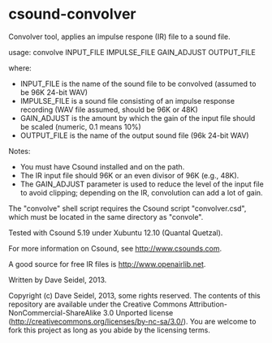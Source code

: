 csound-convolver
================

Convolver tool, applies an impulse respone (IR) file to a sound file.

usage: convolve INPUT_FILE IMPULSE_FILE GAIN_ADJUST OUTPUT_FILE

where:
- INPUT_FILE is the name of the sound file to be convolved (assumed to be 96K 24-bit WAV)
- IMPULSE_FILE is a sound file consisting of an impulse response recording (WAV file assumed, should be 96K or 48K)
- GAIN_ADJUST is the amount by which the gain of the input file should be scaled (numeric, 0.1 means 10%)
- OUTPUT_FILE is the name of the output sound file (96k 24-bit WAV)

Notes:
- You must have Csound installed and on the path.
- The IR input file should 96K or an even divisor of 96K (e.g., 48K).
- The GAIN_ADJUST parameter is used to reduce the level of the input file to avoid clipping; depending on the IR, convolution can add a lot of gain.

The "convolve" shell script requires the Csound script "convolver.csd", which must be located in the same directory as "convole".

Tested with Csound 5.19 under Xubuntu 12.10 (Quantal Quetzal).

For more information on Csound, see http://www.csounds.com.

A good source for free IR files is http://www.openairlib.net.

Written by Dave Seidel, 2013.

Copyright (c) Dave Seidel, 2013, some rights reserved. The contents of this repository are available under the Creative Commons Attribution-NonCommercial-ShareAlike 3.0 Unported license (http://creativecommons.org/licenses/by-nc-sa/3.0/). You are welcome to fork this project as long as you abide by the licensing terms.

